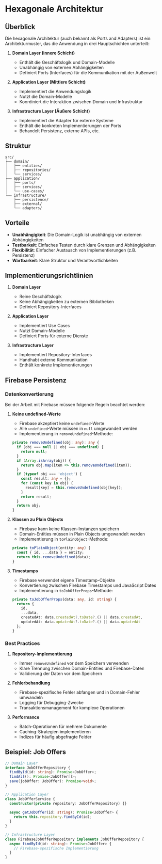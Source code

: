 # Hexagonale Architektur

## Überblick

Die hexagonale Architektur (auch bekannt als Ports and Adapters) ist ein Architekturmuster, das die Anwendung in drei Hauptschichten unterteilt:

1. **Domain Layer (Innere Schicht)**
   - Enthält die Geschäftslogik und Domain-Modelle
   - Unabhängig von externen Abhängigkeiten
   - Definiert Ports (Interfaces) für die Kommunikation mit der Außenwelt

2. **Application Layer (Mittlere Schicht)**
   - Implementiert die Anwendungslogik
   - Nutzt die Domain-Modelle
   - Koordiniert die Interaktion zwischen Domain und Infrastruktur

3. **Infrastructure Layer (Äußere Schicht)**
   - Implementiert die Adapter für externe Systeme
   - Enthält die konkreten Implementierungen der Ports
   - Behandelt Persistenz, externe APIs, etc.

## Struktur

```
src/
├── domain/
│   ├── entities/
│   ├── repositories/
│   └── services/
├── application/
│   ├── ports/
│   ├── services/
│   └── use-cases/
└── infrastructure/
    ├── persistence/
    ├── external/
    └── adapters/
```

## Vorteile

- **Unabhängigkeit**: Die Domain-Logik ist unabhängig von externen Abhängigkeiten
- **Testbarkeit**: Einfaches Testen durch klare Grenzen und Abhängigkeiten
- **Flexibilität**: Einfacher Austausch von Implementierungen (z.B. Persistenz)
- **Wartbarkeit**: Klare Struktur und Verantwortlichkeiten

## Implementierungsrichtlinien

1. **Domain Layer**
   - Reine Geschäftslogik
   - Keine Abhängigkeiten zu externen Bibliotheken
   - Definiert Repository-Interfaces

2. **Application Layer**
   - Implementiert Use Cases
   - Nutzt Domain-Modelle
   - Definiert Ports für externe Dienste

3. **Infrastructure Layer**
   - Implementiert Repository-Interfaces
   - Handhabt externe Kommunikation
   - Enthält konkrete Implementierungen

## Firebase Persistenz

### Datenkonvertierung

Bei der Arbeit mit Firebase müssen folgende Regeln beachtet werden:

1. **Keine undefined-Werte**
   - Firebase akzeptiert keine `undefined`-Werte
   - Alle `undefined`-Werte müssen in `null` umgewandelt werden
   - Implementierung in `removeUndefined`-Methode:
   ```typescript
   private removeUndefined(obj: any): any {
     if (obj === null || obj === undefined) {
       return null;
     }
     if (Array.isArray(obj)) {
       return obj.map(item => this.removeUndefined(item));
     }
     if (typeof obj === 'object') {
       const result: any = {};
       for (const key in obj) {
         result[key] = this.removeUndefined(obj[key]);
       }
       return result;
     }
     return obj;
   }
   ```

2. **Klassen zu Plain Objects**
   - Firebase kann keine Klassen-Instanzen speichern
   - Domain-Entities müssen in Plain Objects umgewandelt werden
   - Implementierung in `toPlainObject`-Methode:
   ```typescript
   private toPlainObject(entity: any) {
     const { id, ...data } = entity;
     return this.removeUndefined(data);
   }
   ```

3. **Timestamps**
   - Firebase verwendet eigene Timestamp-Objekte
   - Konvertierung zwischen Firebase Timestamps und JavaScript Dates
   - Implementierung in `toJobOfferProps`-Methode:
   ```typescript
   private toJobOfferProps(data: any, id: string) {
     return {
       id,
       ...data,
       createdAt: data.createdAt?.toDate?.() || data.createdAt,
       updatedAt: data.updatedAt?.toDate?.() || data.updatedAt
     };
   }
   ```

### Best Practices

1. **Repository-Implementierung**
   - Immer `removeUndefined` vor dem Speichern verwenden
   - Klare Trennung zwischen Domain-Entities und Firebase-Daten
   - Validierung der Daten vor dem Speichern

2. **Fehlerbehandlung**
   - Firebase-spezifische Fehler abfangen und in Domain-Fehler umwandeln
   - Logging für Debugging-Zwecke
   - Transaktionsmanagement für komplexe Operationen

3. **Performance**
   - Batch-Operationen für mehrere Dokumente
   - Caching-Strategien implementieren
   - Indizes für häufig abgefragte Felder

## Beispiel: Job Offers

```typescript
// Domain Layer
interface JobOfferRepository {
  findById(id: string): Promise<JobOffer>;
  findAll(): Promise<JobOffer[]>;
  save(jobOffer: JobOffer): Promise<void>;
}

// Application Layer
class JobOfferService {
  constructor(private repository: JobOfferRepository) {}
  
  async getJobOffer(id: string): Promise<JobOffer> {
    return this.repository.findById(id);
  }
}

// Infrastructure Layer
class FirebaseJobOfferRepository implements JobOfferRepository {
  async findById(id: string): Promise<JobOffer> {
    // Firebase-spezifische Implementierung
  }
}
``` 